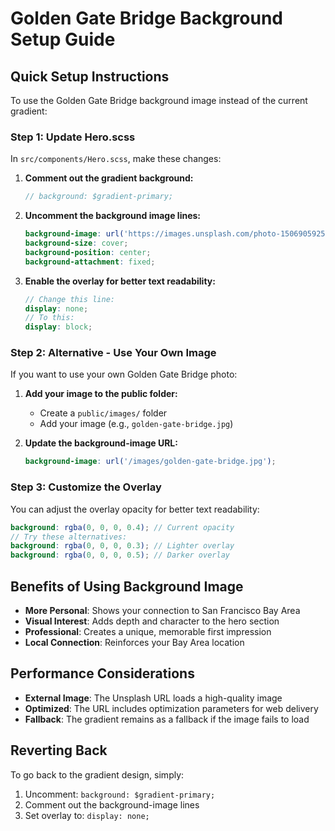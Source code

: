 # Golden Gate Bridge Background Setup Guide

## Quick Setup Instructions

To use the Golden Gate Bridge background image instead of the current gradient:

### Step 1: Update Hero.scss
In `src/components/Hero.scss`, make these changes:

1. **Comment out the gradient background:**
   ```scss
   // background: $gradient-primary;
   ```

2. **Uncomment the background image lines:**
   ```scss
   background-image: url('https://images.unsplash.com/photo-1506905925346-21bda4d32df4?ixlib=rb-4.0.3&ixid=M3wxMjA3fDB8MHxwaG90by1wYWdlfHx8fGVufDB8fHx8fA%3D%3D&auto=format&fit=crop&w=2070&q=80');
   background-size: cover;
   background-position: center;
   background-attachment: fixed;
   ```

3. **Enable the overlay for better text readability:**
   ```scss
   // Change this line:
   display: none;
   // To this:
   display: block;
   ```

### Step 2: Alternative - Use Your Own Image

If you want to use your own Golden Gate Bridge photo:

1. **Add your image to the public folder:**
   - Create a `public/images/` folder
   - Add your image (e.g., `golden-gate-bridge.jpg`)

2. **Update the background-image URL:**
   ```scss
   background-image: url('/images/golden-gate-bridge.jpg');
   ```

### Step 3: Customize the Overlay

You can adjust the overlay opacity for better text readability:
```scss
background: rgba(0, 0, 0, 0.4); // Current opacity
// Try these alternatives:
background: rgba(0, 0, 0, 0.3); // Lighter overlay
background: rgba(0, 0, 0, 0.5); // Darker overlay
```

## Benefits of Using Background Image

- **More Personal**: Shows your connection to San Francisco Bay Area
- **Visual Interest**: Adds depth and character to the hero section
- **Professional**: Creates a unique, memorable first impression
- **Local Connection**: Reinforces your Bay Area location

## Performance Considerations

- **External Image**: The Unsplash URL loads a high-quality image
- **Optimized**: The URL includes optimization parameters for web delivery
- **Fallback**: The gradient remains as a fallback if the image fails to load

## Reverting Back

To go back to the gradient design, simply:
1. Uncomment: `background: $gradient-primary;`
2. Comment out the background-image lines
3. Set overlay to: `display: none;`
